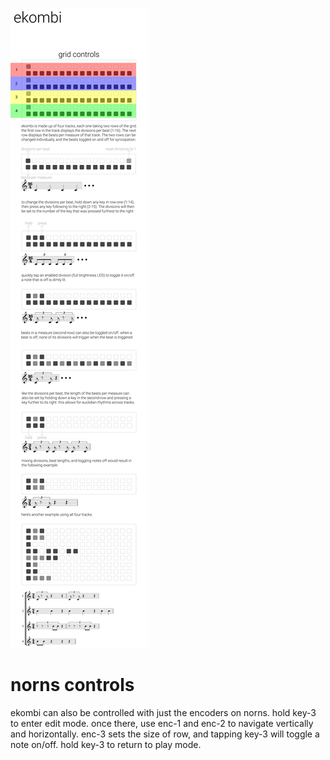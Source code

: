 ![](ekombi-docs.png)
# norns controls
ekombi can also be controlled with just the encoders on norns. hold key-3 to enter edit mode. once there, use enc-1 and enc-2 to navigate vertically and horizontally. enc-3 sets the size of row, and tapping key-3 will toggle a note on/off. hold key-3 to return to play mode.

